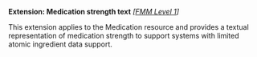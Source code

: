 **Extension: Medication strength text**  *[[FMM Level 1](guidance.html)]*

This extension applies to the Medication resource and provides a textual representation of medication strength to support systems with limited atomic ingredient data support.

